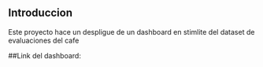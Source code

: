 ## Introduccion
Este proyecto hace un despligue de un dashboard en stimlite del dataset de evaluaciones del cafe

##Link del dashboard:
